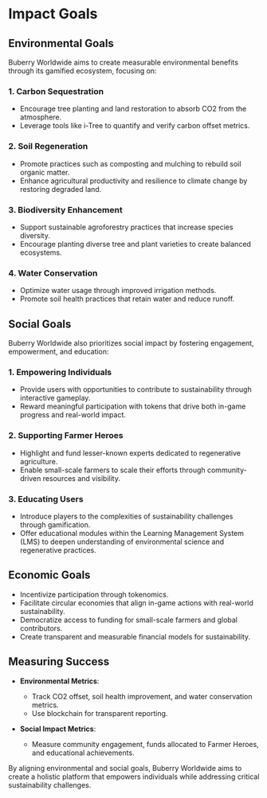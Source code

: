 # Impact Goals

## Environmental Goals

Buberry Worldwide aims to create measurable environmental benefits through its gamified ecosystem, focusing on:

### 1. **Carbon Sequestration**

* Encourage tree planting and land restoration to absorb CO2 from the atmosphere.
* Leverage tools like i-Tree to quantify and verify carbon offset metrics.

### 2. **Soil Regeneration**

* Promote practices such as composting and mulching to rebuild soil organic matter.
* Enhance agricultural productivity and resilience to climate change by restoring degraded land.

### 3. **Biodiversity Enhancement**

* Support sustainable agroforestry practices that increase species diversity.
* Encourage planting diverse tree and plant varieties to create balanced ecosystems.

### 4. **Water Conservation**

* Optimize water usage through improved irrigation methods.
* Promote soil health practices that retain water and reduce runoff.

## Social Goals

Buberry Worldwide also prioritizes social impact by fostering engagement, empowerment, and education:

### 1. **Empowering Individuals**

* Provide users with opportunities to contribute to sustainability through interactive gameplay.
* Reward meaningful participation with tokens that drive both in-game progress and real-world impact.

### 2. **Supporting Farmer Heroes**

* Highlight and fund lesser-known experts dedicated to regenerative agriculture.
* Enable small-scale farmers to scale their efforts through community-driven resources and visibility.

### 3. **Educating Users**

* Introduce players to the complexities of sustainability challenges through gamification.
* Offer educational modules within the Learning Management System (LMS) to deepen understanding of environmental science and regenerative practices.

## Economic Goals

* Incentivize participation through tokenomics.
* Facilitate circular economies that align in-game actions with real-world sustainability.
* Democratize access to funding for small-scale farmers and global contributors.
* Create transparent and measurable financial models for sustainability.



## Measuring Success

* **Environmental Metrics**:
  * Track CO2 offset, soil health improvement, and water conservation metrics.
  * Use blockchain for transparent reporting.
*   **Social Impact Metrics**:

    * Measure community engagement, funds allocated to Farmer Heroes, and educational achievements.





By aligning environmental and social goals, Buberry Worldwide aims to create a holistic platform that empowers individuals while addressing critical sustainability challenges.
